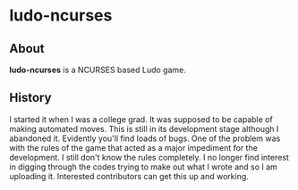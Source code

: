 ludo-ncurses
============

About
-----
<b>ludo-ncurses</b> is a NCURSES based Ludo game.


History
------
I started it when I was a college grad. It was supposed to be capable of making automated moves. This is still in its development stage although I abandoned it. Evidently you'll find loads of bugs. One of the problem was with the rules of the game that acted as a major impediment for the development. I still don't know the rules completely. I no longer find interest in digging through the codes trying to make out what I wrote and so I am uploading it. Interested contributors can get this up and working.
